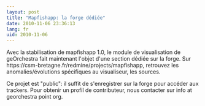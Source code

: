 ```yaml
---
layout: post
title: "Mapfishapp: la forge dédiée"
date: 2010-11-06 23:36:13
lang: fr
uid: 2010-11-06
---
```


<p>Avec la stabilisation de mapfishapp 1.0, le module de visualisation de
geOrchestra fait maintenant l'objet d'une section dédiée sur la forge. Sur
https://csm-bretagne.fr/redmine/projects/mapfishapp, retrouvez les
anomalies/évolutions spécifiques au visualiseur, les sources.</p>

<p>Ce projet est &quot;public&quot;: il suffit de s'enregistrer sur la forge pour accéder
aux trackers. Pour obtenir un profil de contributeur, nous contacter sur info
at georchestra point org.</p>
